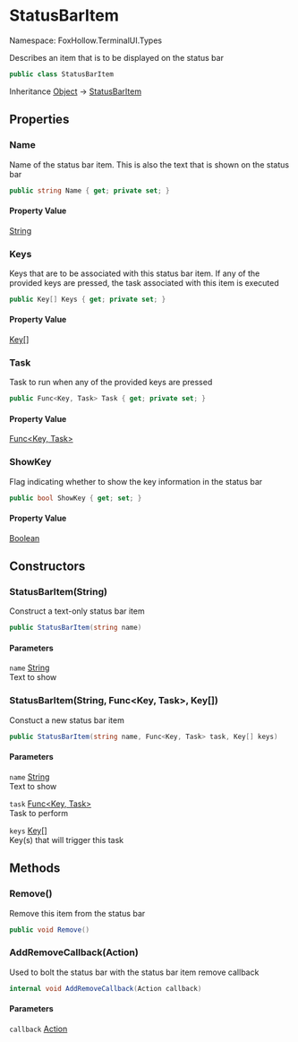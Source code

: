 # StatusBarItem

Namespace: FoxHollow.TerminalUI.Types

Describes an item that is to be displayed on the status bar

```csharp
public class StatusBarItem
```

Inheritance [Object](https://docs.microsoft.com/en-us/dotnet/api/system.object) → [StatusBarItem](./foxhollow.terminalui.types.statusbaritem.md)

## Properties

### **Name**

Name of the status bar item. This is also the text that is shown
 on the status bar

```csharp
public string Name { get; private set; }
```

#### Property Value

[String](https://docs.microsoft.com/en-us/dotnet/api/system.string)<br>

### **Keys**

Keys that are to be associated with this status bar item. If any of the 
 provided keys are pressed, the task associated with this item is executed

```csharp
public Key[] Keys { get; private set; }
```

#### Property Value

[Key[]](./foxhollow.terminalui.types.key.md)<br>

### **Task**

Task to run when any of the provided keys are pressed

```csharp
public Func<Key, Task> Task { get; private set; }
```

#### Property Value

[Func&lt;Key, Task&gt;](https://docs.microsoft.com/en-us/dotnet/api/system.func-2)<br>

### **ShowKey**

Flag indicating whether to show the key information in the status bar

```csharp
public bool ShowKey { get; set; }
```

#### Property Value

[Boolean](https://docs.microsoft.com/en-us/dotnet/api/system.boolean)<br>

## Constructors

### **StatusBarItem(String)**

Construct a text-only status bar item

```csharp
public StatusBarItem(string name)
```

#### Parameters

`name` [String](https://docs.microsoft.com/en-us/dotnet/api/system.string)<br>
Text to show

### **StatusBarItem(String, Func&lt;Key, Task&gt;, Key[])**

Constuct a new status bar item

```csharp
public StatusBarItem(string name, Func<Key, Task> task, Key[] keys)
```

#### Parameters

`name` [String](https://docs.microsoft.com/en-us/dotnet/api/system.string)<br>
Text to show

`task` [Func&lt;Key, Task&gt;](https://docs.microsoft.com/en-us/dotnet/api/system.func-2)<br>
Task to perform

`keys` [Key[]](./foxhollow.terminalui.types.key.md)<br>
Key(s) that will trigger this task

## Methods

### **Remove()**

Remove this item from the status bar

```csharp
public void Remove()
```

### **AddRemoveCallback(Action)**

Used to bolt the status bar with the status bar item remove callback

```csharp
internal void AddRemoveCallback(Action callback)
```

#### Parameters

`callback` [Action](https://docs.microsoft.com/en-us/dotnet/api/system.action)<br>
